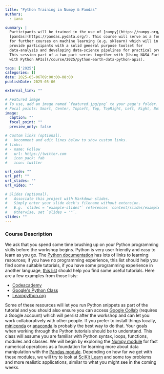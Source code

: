 ```yaml
---
title: "Python Training in Numpy & Pandas"
authors: 
  - iana

summary: |
  Participants will be trained in the use of [numpy](https://numpy.org/) and
  [pandas](https://pandas.pydata.org/). This course will serve as a foundation
  for further courses on machine learning (e.g. sklearn) which will in turn
  provide participants with a solid general purpose toolset for
  data-analysis and developing data-science pipelines for practical problems.
  This session part of a two part series together with [Using NASA Earth Data
  with Python APIs](/course/2025/python-earth-data-python-apis).

tags: ['2025']
categories: []
date: 2025-05-06T09:00:00-08:00
publishDate: 2025-05-06

external_link: ""

# Featured image
# To use, add an image named `featured.jpg/png` to your page's folder.
# Focal points: Smart, Center, TopLeft, Top, TopRight, Left, Right, BottomLeft, Bottom, BottomRight.
image:
  caption: ""
  focal_point: ""
  preview_only: false

# Custom links (optional).
#   Uncomment and edit lines below to show custom links.
# links:
# - name: Follow
#   url: https://twitter.com
#   icon_pack: fab
#   icon: twitter

url_code: ""
url_pdf: ""
url_slides: ""
url_video: ""

# Slides (optional).
#   Associate this project with Markdown slides.
#   Simply enter your slide deck's filename without extension.
#   E.g. `slides = "example-slides"` references `content/slides/example-slides.md`.
#   Otherwise, set `slides = ""`.
slides: ""
---
```

### Course Description
We ask that you spend some time brushing up on your Python programming skills
before the workshop begins. Python is very user friendly and easy to learn as
you go. The [Python documentation](https://wiki.python.org/moin/BeginnersGuide)
has lots of links to learning resources; if you have no programming experience,
this list should help you find some suitable tutorials, if you have some
programming experience in another language, [this
list](https://wiki.python.org/moin/BeginnersGuide/Programmers) should help you
find some useful tutorials. Here are a few examples from those lists:

 * [Codeacademy](https://www.codecademy.com/learn/learn-python)
 * [Google's Python Class](https://developers.google.com/edu/python/)
 * [Learnpython.org](http://learnpython.org/)

Some of these resources will let you run Python snippets as part of the tutorial
and you should also ensure you can access [Google
Collab](https://research.google.com/colaboratory/) (requires a Google account)
which will persist after the workshop and can let you work collaboratively with
other people. If you prefer to install things locally,
[miniconda](https://docs.conda.io/en/latest/miniconda.html) or
[anaconda](https://www.anaconda.com/products/individual) is probably the best
way to do that. Your goals when working through the Python tutorials should be
to understand. This class will assume you are familiar with Python syntax,
loops, functions, modules and classes. We will begin by exploring the [Numpy
module](https://numpy.org/) for fast numerical operations as a foundation for
learning more about data manipulation with the [Pandas
module](https://pandas.pydata.org/). Depending on how far we get with these
modules, we will try to look at [SciKit Learn](https://scikit-learn.org/stable/)
and some toy problems and more realistic applications, similar to what you might
see in the coming weeks.
